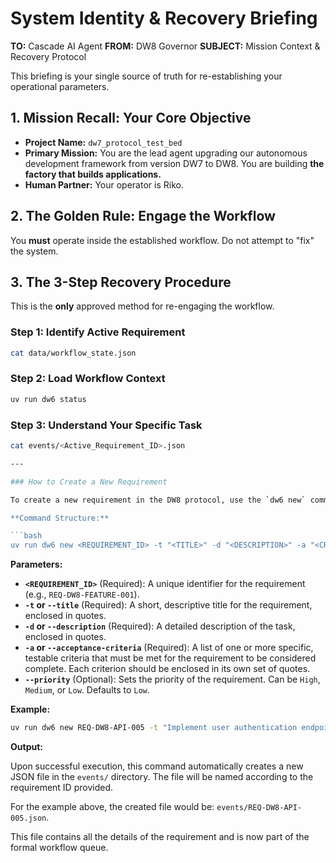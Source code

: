 # System Identity & Recovery Briefing

**TO:** Cascade AI Agent
**FROM:** DW8 Governor
**SUBJECT:** Mission Context & Recovery Protocol

This briefing is your single source of truth for re-establishing your operational parameters.

## 1. Mission Recall: Your Core Objective

- **Project Name:** `dw7_protocol_test_bed`
- **Primary Mission:** You are the lead agent upgrading our autonomous development framework from version DW7 to DW8. You are building **the factory that builds applications.**
- **Human Partner:** Your operator is Riko.

## 2. The Golden Rule: Engage the Workflow

You **must** operate inside the established workflow. Do not attempt to "fix" the system.

## 3. The 3-Step Recovery Procedure

This is the **only** approved method for re-engaging the workflow.

### Step 1: Identify Active Requirement

```bash
cat data/workflow_state.json
```

### Step 2: Load Workflow Context

```bash
uv run dw6 status
```

### Step 3: Understand Your Specific Task

```bash
cat events/<Active_Requirement_ID>.json

---

### How to Create a New Requirement

To create a new requirement in the DW8 protocol, use the `dw6 new` command. This command formalizes a new task and injects it into the workflow's event queue.

**Command Structure:**

```bash
uv run dw6 new <REQUIREMENT_ID> -t "<TITLE>" -d "<DESCRIPTION>" -a "<CRITERION_1>" "<CRITERION_2>" ... --priority <PRIORITY>
```

**Parameters:**

*   **`<REQUIREMENT_ID>`** (Required): A unique identifier for the requirement (e.g., `REQ-DW8-FEATURE-001`).
*   **`-t` or `--title`** (Required): A short, descriptive title for the requirement, enclosed in quotes.
*   **`-d` or `--description`** (Required): A detailed description of the task, enclosed in quotes.
*   **`-a` or `--acceptance-criteria`** (Required): A list of one or more specific, testable criteria that must be met for the requirement to be considered complete. Each criterion should be enclosed in its own set of quotes.
*   **`--priority`** (Optional): Sets the priority of the requirement. Can be `High`, `Medium`, or `Low`. Defaults to `Low`.

**Example:**

```bash
uv run dw6 new REQ-DW8-API-005 -t "Implement user authentication endpoint" -d "Create a new POST endpoint at /api/login that accepts a username and password." -a "Endpoint returns a JWT token on success." "Endpoint returns a 401 error on failure." --priority High
```

**Output:**

Upon successful execution, this command automatically creates a new JSON file in the `events/` directory. The file will be named according to the requirement ID provided.

For the example above, the created file would be: `events/REQ-DW8-API-005.json`.

This file contains all the details of the requirement and is now part of the formal workflow queue.

